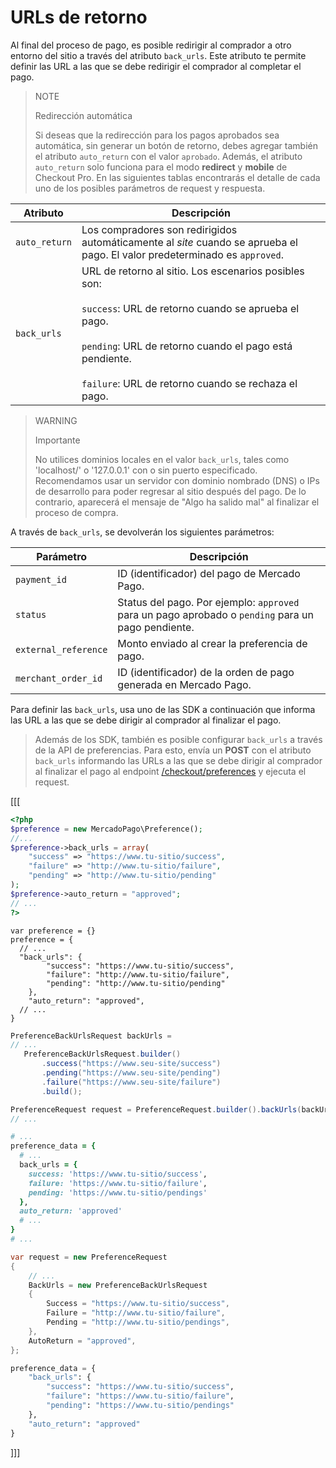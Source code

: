 # URLs de retorno

Al final del proceso de pago, es posible redirigir al comprador a otro entorno del sitio a través del atributo `back_urls`. Este atributo te permite definir las URL a las que se debe redirigir el comprador al completar el pago.

> NOTE
>
> Redirección automática
>
> Si deseas que la redirección para los pagos aprobados sea automática, sin generar un botón de retorno, debes agregar también el atributo `auto_return` con el valor `aprobado`. Además, el atributo `auto_return` solo funciona para el modo **redirect** y **mobile** de Checkout Pro.
En las siguientes tablas encontrarás el detalle de cada uno de los posibles parámetros de request y respuesta.

| Atributo | 	Descripción |
| ------------ 	| 	-------- |
| `auto_return` | Los compradores son redirigidos automáticamente al _site_ cuando se aprueba el pago. El valor predeterminado es `approved`. |
| `back_urls` | URL de retorno al sitio. Los escenarios posibles son:<br/><br/>`success`: URL de retorno cuando se aprueba el pago.<br/><br/>`pending`: URL de retorno cuando el pago está pendiente.<br/><br/> `failure`: URL de retorno cuando se rechaza el pago.

> WARNING
>
> Importante
>
> No utilices dominios locales en el valor `back_urls`, tales como 'localhost/' o '127.0.0.1' con o sin puerto especificado. Recomendamos usar un servidor con dominio nombrado (DNS) o IPs de desarrollo para poder regresar al sitio después del pago. De lo contrario, aparecerá el mensaje de "Algo ha salido mal" al finalizar el proceso de compra.

A través de `back_urls`, se devolverán los siguientes parámetros:

| Parámetro | Descripción |
| --- | --- |
| `payment_id` | ID (identificador) del pago de Mercado Pago. |
| `status` | Status del pago. Por ejemplo: `approved` para un pago aprobado o `pending` para un pago pendiente. |
| `external_reference` | Monto enviado al crear la preferencia de pago. |
| `merchant_order_id` | ID (identificador) de la orden de pago generada en Mercado Pago. |


Para definir las `back_urls`, usa uno de las SDK a continuación que informa las URL a las que se debe dirigir al comprador al finalizar el pago.

> Además de los SDK, también es posible configurar `back_urls` a través de la API de preferencias. Para esto, envía un **POST** con el atributo `back_urls` informando las URLs a las que se debe dirigir al comprador al finalizar el pago al endpoint [/checkout/preferences](/developers/es/reference/preferencias/_checkout_preferences/post) y ejecuta el request.

[[[
```php
<?php
$preference = new MercadoPago\Preference();
//...
$preference->back_urls = array(
    "success" => "https://www.tu-sitio/success",
    "failure" => "http://www.tu-sitio/failure",
    "pending" => "http://www.tu-sitio/pending"
);
$preference->auto_return = "approved";
// ...
?>
```
```node
var preference = {}
preference = {
  // ...
  "back_urls": {
        "success": "https://www.tu-sitio/success",
        "failure": "http://www.tu-sitio/failure",
        "pending": "http://www.tu-sitio/pending"
    },
    "auto_return": "approved",
  // ...
}
```
```java
PreferenceBackUrlsRequest backUrls =
// ...
   PreferenceBackUrlsRequest.builder()
       .success("https://www.seu-site/success")
       .pending("https://www.seu-site/pending")
       .failure("https://www.seu-site/failure")
       .build();

PreferenceRequest request = PreferenceRequest.builder().backUrls(backUrls).build();
// ...
```
```ruby
# ...
preference_data = {
  # ...
  back_urls = {
    success: 'https://www.tu-sitio/success',
    failure: 'https://www.tu-sitio/failure',
    pending: 'https://www.tu-sitio/pendings'
  },
  auto_return: 'approved'
  # ...
}
# ...
```
```csharp
var request = new PreferenceRequest
{
    // ...
    BackUrls = new PreferenceBackUrlsRequest
    {
        Success = "https://www.tu-sitio/success",
        Failure = "http://www.tu-sitio/failure",
        Pending = "http://www.tu-sitio/pendings",
    },
    AutoReturn = "approved",
};
```
```python
preference_data = {
    "back_urls": {
        "success": "https://www.tu-sitio/success",
        "failure": "https://www.tu-sitio/failure",
        "pending": "https://www.tu-sitio/pendings"
    },
    "auto_return": "approved"
}
```
]]]

